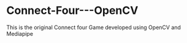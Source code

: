 # Connect-Four---OpenCV


This is the original Connect four Game developed using OpenCV and Mediapipe
